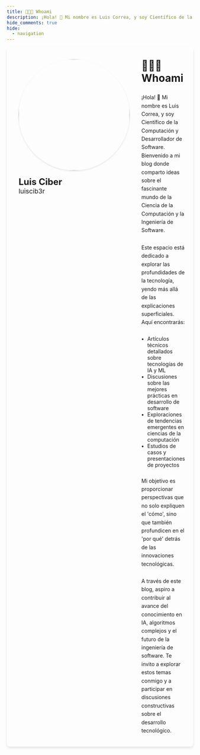 ```yaml
---
title: 👨🏻‍💻 Whoami
description: ¡Hola! 👋 Mi nombre es Luis Correa, y soy Científico de la Computación y Desarrollador de Software. Bienvenido a mi blog donde comparto ideas sobre el fascinante mundo de la Ciencia de la Computación y la Ingeniería de Software.
hide_comments: true
hide:
  - navigation
---
```


<style>
  .whoami-container * {
    margin: 0 !important;
  }

  .whoami-container {
    display: flex;
    gap: 2rem;
    max-width: 1200px;
    margin: 0 auto;
    padding: 2rem;
    background-color: var(--md-default-bg-color);
    border-radius: 8px;
    box-shadow: 0 4px 6px rgba(0, 0, 0, 0.1);
  }

  .content {
    display: flex;
    flex-direction: column;
    gap: 1.5rem;
    flex: 1 1 auto;
  }

  .avatar-container {
    display: flex;
    flex-direction: column;
    gap: 1rem;
    flex: 0 0 auto;
  }

  .avatar {
    border-radius: 50%;
    width: 300px;
    height: 300px;
    object-fit: cover;
    border: 4px solid var(--md-primary-fg-color);
    box-shadow: 0 2px 4px rgba(0, 0, 0, 0.1);
  }

  .vcard-name {
    font-size: 1.5rem;
    font-weight: bold;
    color: var(--md-default-fg-color);
    margin-bottom: 0.25rem;
  }

  .vcard-username {
    font-size: 1.1rem;
    font-style: normal;
    color: var(--md-default-fg-color--light);
  }

  .content p {
    line-height: 1.6;
    color: var(--md-default-fg-color);
  }

  .content ul {
    list-style-type: none;
    padding-left: 1rem;
  }

  .content li {
    margin-bottom: 0.5rem;
    position: relative;
  }

  .content li::before {
    content: '•';
    color: var(--md-primary-fg-color);
    font-weight: bold;
    position: absolute;
    left: -1rem;
  }

  @media (max-width: 768px) {
    .whoami-container {
      flex-direction: column;
      padding: 1.5rem;
    }

    .avatar-container {
      margin-bottom: 1.5rem;
    }

    .avatar {
      width: 150px;
      height: 150px;
    }
  }
</style>

<div class="whoami-container">
  <div class="avatar-container">
    <img src="/static/avatar.jpeg" alt="luiscib3r" class="avatar" />
    <div class="vcard-info">
      <h2 class="vcard-name">Luis Ciber</h2>
      <span class="vcard-username">luiscib3r</span>
    </div>
  </div>
  <div class="content">
    <h1>👨🏻‍💻 Whoami</h1>
    <p>
      ¡Hola! 👋 Mi nombre es Luis Correa, y soy Científico de la Computación y Desarrollador de Software. Bienvenido a mi blog donde comparto ideas sobre el fascinante mundo de la Ciencia de la Computación y la Ingeniería de Software.
    </p>
    <p>
      Este espacio está dedicado a explorar las profundidades de la tecnología, yendo más allá de las explicaciones superficiales. Aquí encontrarás:
    </p>
    <ul>
      <li>Artículos técnicos detallados sobre tecnologías de IA y ML</li>
      <li>Discusiones sobre las mejores prácticas en desarrollo de software</li>
      <li>Exploraciones de tendencias emergentes en ciencias de la computación</li>
      <li>Estudios de casos y presentaciones de proyectos</li>
    </ul>
    <p>
      Mi objetivo es proporcionar perspectivas que no solo expliquen el 'cómo', sino que también profundicen en el 'por qué' detrás de las innovaciones tecnológicas.
    </p>
    <p>
      A través de este blog, aspiro a contribuir al avance del conocimiento en IA, algoritmos complejos y el futuro de la ingeniería de software. Te invito a explorar estos temas conmigo y a participar en discusiones constructivas sobre el desarrollo tecnológico.
    </p>
  </div>
</div>
